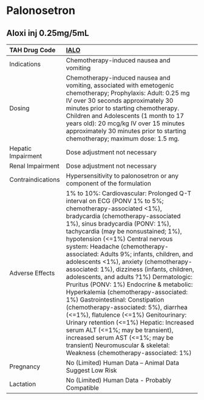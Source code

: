 # Palonosetron

## Aloxi inj 0.25mg/5mL

| TAH Drug Code      | [**IALO**](https://www.tahsda.org.tw/drugs/hissearch.php?drug_code=IALO)                                                                                                                                                                                                                                                                                                                                                                                                                                                                                                                                                                                                                                                                                                                                                                                                    |
|:-------------------|:----------------------------------------------------------------------------------------------------------------------------------------------------------------------------------------------------------------------------------------------------------------------------------------------------------------------------------------------------------------------------------------------------------------------------------------------------------------------------------------------------------------------------------------------------------------------------------------------------------------------------------------------------------------------------------------------------------------------------------------------------------------------------------------------------------------------------------------------------------------------------|
| Indications        | Chemotherapy-induced nausea and vomiting                                                                                                                                                                                                                                                                                                                                                                                                                                                                                                                                                                                                                                                                                                                                                                                                                                    |
| Dosing             | Chemotherapy-induced nausea and vomiting, associated with emetogenic chemotherapy; Prophylaxis: Adult: 0.25 mg IV over 30 seconds approximately 30 minutes prior to starting chemotherapy. Children and Adolescents (1 month to 17 years old): 20 mcg/kg IV over 15 minutes approximately 30 minutes prior to starting chemotherapy; maximum dose: 1.5 mg.                                                                                                                                                                                                                                                                                                                                                                                                                                                                                                                  |
| Hepatic Impairment | Dose adjustment not necessary                                                                                                                                                                                                                                                                                                                                                                                                                                                                                                                                                                                                                                                                                                                                                                                                                                               |
| Renal Impairment   | Dose adjustment not necessary                                                                                                                                                                                                                                                                                                                                                                                                                                                                                                                                                                                                                                                                                                                                                                                                                                               |
| Contraindications  | Hypersensitivity to palonosetron or any component of the formulation                                                                                                                                                                                                                                                                                                                                                                                                                                                                                                                                                                                                                                                                                                                                                                                                        |
| Adverse Effects    | 1% to 10%: Cardiovascular: Prolonged Q-T interval on ECG (PONV 1% to 5%; chemotherapy-associated <1%), bradycardia (chemotherapy-associated 1%), sinus bradycardia (PONV: 1%), tachycardia (may be nonsustained; 1%), hypotension (<=1%) Central nervous system: Headache (chemotherapy-associated: Adults 9%; infants, children, and adolescents <1%), anxiety (chemotherapy-associated: 1%), dizziness (infants, children, adolescents, and adults ?1%) Dermatologic: Pruritus (PONV: 1%) Endocrine & metabolic: Hyperkalemia (chemotherapy-associated: 1%) Gastrointestinal: Constipation (chemotherapy-associated: 5%), diarrhea (<=1%), flatulence (<=1%) Genitourinary: Urinary retention (<=1%) Hepatic: Increased serum ALT (<=1%; may be transient), increased serum AST (<=1%; may be transient) Neuromuscular & skeletal: Weakness (chemotherapy-associated: 1%) |
| Pregnancy          | No (Limited) Human Data – Animal Data Suggest Low Risk                                                                                                                                                                                                                                                                                                                                                                                                                                                                                                                                                                                                                                                                                                                                                                                                                      |
| Lactation          | No (Limited) Human Data - Probably Compatible                                                                                                                                                                                                                                                                                                                                                                                                                                                                                                                                                                                                                                                                                                                                                                                                                               |

